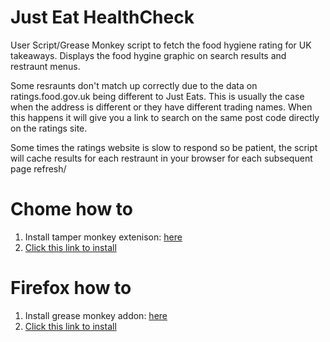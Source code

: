 # Just Eat HealthCheck

User Script/Grease Monkey script to fetch the food hygiene rating for UK takeaways. Displays the food hygine graphic on search results and restraunt menus. 

Some resraunts don't match up correctly due to the data on ratings.food.gov.uk being different to Just Eats. This is usually the case when the address is different or they have different trading names. When this happens it will give you a link to search on the same post code directly on the ratings site.

Some times the ratings website is slow to respond so be patient, the script will cache results for each restraunt in your browser for each subsequent page refresh/

# Chome how to

1. Install tamper monkey extenison: [here](https://chrome.google.com/webstore/detail/tampermonkey/dhdgffkkebhmkfjojejmpbldmpobfkfo?hl=en)
2. [Click this link to install](https://github.com/lisa-lionheart/JustEatHealthCheck/raw/master/JEHealthCheck.user.js)

# Firefox how to

1. Install grease monkey addon: [here](https://addons.mozilla.org/en-US/firefox/addon/greasemonkey/)
2. [Click this link to install](https://github.com/lisa-lionheart/JustEatHealthCheck/raw/master/JEHealthCheck.user.js)
